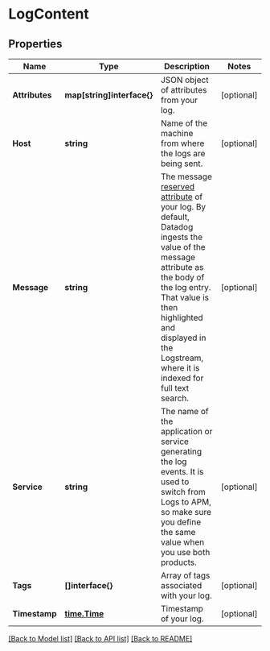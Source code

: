 # LogContent

## Properties

Name | Type | Description | Notes
------------ | ------------- | ------------- | -------------
**Attributes** | **map[string]interface{}** | JSON object of attributes from your log. | [optional] 
**Host** | **string** | Name of the machine from where the logs are being sent. | [optional] 
**Message** | **string** | The message [reserved attribute](https://docs.datadoghq.com/logs/log_collection/#reserved-attributes) of your log. By default, Datadog ingests the value of the message attribute as the body of the log entry. That value is then highlighted and displayed in the Logstream, where it is indexed for full text search. | [optional] 
**Service** | **string** | The name of the application or service generating the log events. It is used to switch from Logs to APM, so make sure you define the same value when you use both products. | [optional] 
**Tags** | **[]interface{}** | Array of tags associated with your log. | [optional] 
**Timestamp** | [**time.Time**](time.Time.md) | Timestamp of your log. | [optional] 

[[Back to Model list]](../README.md#documentation-for-models) [[Back to API list]](../README.md#documentation-for-api-endpoints) [[Back to README]](../README.md)


